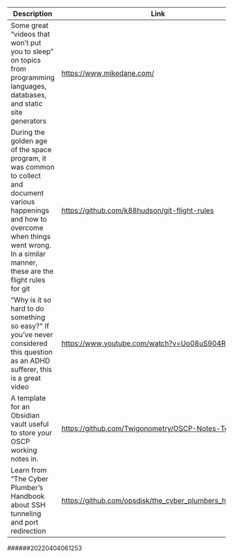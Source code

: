 Description | Link
------------ | ------------
Some great “videos that won’t put you to sleep” on topics from programming languages, databases, and static site generators | https://www.mikedane.com/
During the golden age of the space program, it was common to collect and document various happenings and how to overcome when things went wrong. In a similar manner, these are the flight rules for git | https://github.com/k88hudson/git-flight-rules
“Why is it so hard to do something so easy?" If you’ve never considered this question as an ADHD sufferer, this is a great video | https://www.youtube.com/watch?v=Uo08uS904Rg
A template for an Obsidian vault useful to  store your OSCP working notes in. | https://github.com/Twigonometry/OSCP-Notes-Template
Learn from “The Cyber Plumber’s Handbook about SSH tunneling and port redirection | https://github.com/opsdisk/the_cyber_plumbers_handbook
######20220404061253
